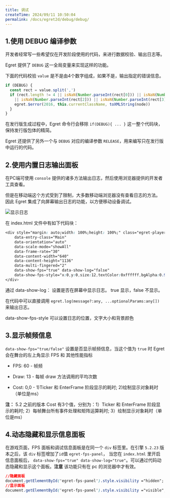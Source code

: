 ```yaml
---
title: 调试
createTime: 2024/09/11 10:50:04
permalink: /docs/egret2d/debug/debug/
---
```


## 1.使用 DEBUG 编译参数
开发者经常写一些希望仅在开发阶段使用的代码，来进行数据校验、输出日志等。

Egret 提供了 `DEBUG` 这一全局变量来实现这样的功能。

下面的代码校验 `value` 是不是由4个数字组成，如果不是，输出指定的错误信息。

```javascript
if (DEBUG) {
  const rect = value.split(',')
  if (rect.length != 4 || isNaN(Number.parseInt(rect[0])) || isNaN(Number.parseInt(rect[1]))
    || isNaN(Number.parseInt(rect[2])) || isNaN(Number.parseInt(rect[3]))) {
    egret.$error(2016, this.currentClassName, toXMLString(node))
  }
}
```

在发行版生成过程中，Egret 命令行会移除 `if(DEBUG){ ... }` 这一整个代码块，保持发行版包体的精简。

Egret 还提供了另外一个与 `DEBUG` 对应的编译参数 `RELEASE`，用来编写只在发行版中运行的代码。

## 2.使用内置日志输出面板

在PC端可使用 `console` 提供的诸多方法输出日志，然后使用浏览器提供的开发者工具查看。

但是在移动端这个方式受到了限制，大多数移动端浏览器没有查看日志的方法。
因此 Egret 集成了向屏幕输出日志的功能，以方便移动设备调试。

![显示日志](p1.png)

在 index.html 文件中有如下代码块：

```css
<div style="margin: auto;width: 100%;height: 100%;" class="egret-player"
    data-entry-class="Main"
    data-orientation="auto"
    data-scale-mode="showAll"
    data-frame-rate="30"
    data-content-width="640"
    data-content-height="1136"
    data-multi-fingered="2"
    data-show-fps="true" data-show-log="false"
    data-show-fps-style="x:0,y:0,size:12,textColor:0xffffff,bgAlpha:0.9">
</div>
```

通过 data-show-log： 设置是否在屏幕中显示日志。 true 显示，false 不显示。

在代码中可以直接调用 `egret.log(message?:any, ...optionalParams:any[])` 来输出日志。

data-show-fps-style 可以设置日志的位置，文字大小和背景颜色

## 3.显示帧频信息

`data-show-fps="true/false"` 设置是否显示帧频信息，当这个值为 `true` 时 Egret 会在舞台的左上角显示 FPS 和 其他性能指标

* FPS:  60		- 帧频

* Draw: 13		- 每帧 draw 方法调用的平均次数

* Cost: 0,0		- 1)Ticker 和 EnterFrame 阶段显示的耗时; 2)绘制显示对象耗时（单位是ms）

**注：** 5.2 之前的版本 Cost 有3个值，分别为：1）Ticker 和 EnterFrame 阶段显示的耗时; 2）每帧舞台所有事件处理和矩阵运算耗时; 3）绘制显示对象耗时（单位是ms）

## 4.动态隐藏和显示信息面板
在游戏页面，FPS 面板和调试信息面板是在同一个 `div` 标签里。在引擎 `5.2.23` 版本之后，该 `div` 标签增加了`id`值 `egret-fps-panel`，
当您在 `index.html` 里开启信息面板后，
`data-show-fps="true" data-show-log="true"`。可以通过代码动态隐藏和显示这个面板。**注意** 该功能只有在 pc 的浏览器中才有效。

```css
//隐藏面板
document.getElementById('egret-fps-panel').style.visibility ="hidden";
//显示面板
document.getElementById('egret-fps-panel').style.visibility ="visible";
```
